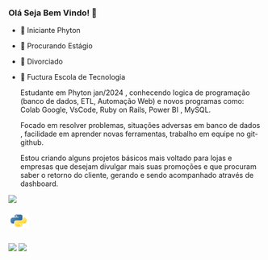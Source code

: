 ### Olá Seja Bem Vindo!  👋

- 🔭 Iniciante Phyton
- 🌱 Procurando Estágio 
- 🤔 Divorciado
- 💬 Fuctura Escola de Tecnologia

  Estudante em Phyton jan/2024 , conhecendo logica de programação (banco de dados, ETL, Automação Web) e novos programas como: Colab Google, VsCode, Ruby on Rails, Power BI , MySQL.
       
  Focado em resolver problemas, situações adversas em banco de dados , facilidade em aprender novas ferramentas, trabalho em equipe no git-github.

   Estou criando alguns projetos básicos mais voltado para lojas e empresas que desejam divulgar mais suas promoções e que procuram saber o retorno do cliente, gerando 
   e sendo acompanhado através de dashboard.
  
  

 <a href="https://github.com/Fabianobrz">
  <img height="180em" src="https://github-readme-stats-eight-theta.vercel.app/api?username=FabianoBrz&show_icons=true&theme=dracula&include_all_commits=true&count_private=true"/>

<div>

<div style="display: inline_block"><br>
  <img align="center" alt="Rafa-Python" height="30" width="40" src="https://raw.githubusercontent.com/devicons/devicon/master/icons/python/python-original.svg">
</div>
  
  ##
 
<div> 
  
  <a href = "mailto:fabianoh357@gmail.com"><img src="https://img.shields.io/badge/-Gmail-%23333?style=for-the-badge&logo=gmail&logoColor=white" target="_blank"></a>
  <a href="https://www.linkedin.com/in/fabianobrz/)" target="_blank"><img src="https://img.shields.io/badge/-LinkedIn-%230077B5?style=for-the-badge&logo=linkedin&logoColor=white" target="_blank"></a> 
  
</div>
</div>
